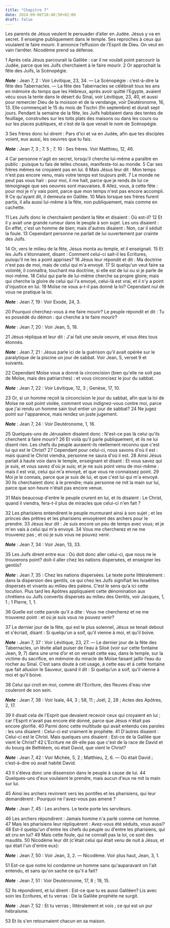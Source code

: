 ```yaml
---
title: "Chapitre 7"
date: 2024-09-06T18:40:50+02:00
draft: false
---
```



Les parents de Jésus veulent le persuader d’aller en Judée.
Jésus y va en secret.
Il enseigne publiquement dans le temple.
Ses reproches à ceux qui voulaient le faire mourir.
Il annonce l’effusion de l’Esprit de Dieu.
On veut en vain l’arrêter.
Nicodème prend sa défense.


1 Après cela Jésus parcourait la Galilée : car il ne voulait point parcourir la Judée, parce que les Juifs cherchaient à le faire mourir. 2 Or approchait la fête des Juifs, la Scénopégie.

***Note*** :  Jean 7, 2 : Voir Lévitique, 23, 34. ― La Scénopégie : c’est-à-dire la fête des Tabernacles. ― La fête des Tabernacles se célébrait tous les ans en mémoire du temps que les Hébreux, après avoir quitté l’Egypte, avaient vécu sous la tente dans le désert du Sinaï, voir Lévitique, 23, 40, et aussi pour remercier Dieu de la moisson et de la vendange, voir Deutéronome, 16, 13. Elle commençait le 15 du mois de Tischri (fin septembre) et durait sept jours. Pendant la semaine de la fête, les Juifs habitaient dans des tentes de feuillage, construites sur les toits plats des maisons ou dans les cours ou sur les places publiques, et c’est de là que venait le nom de Scénopégie.

3 Ses frères donc lui dirent : Pars d'ici et va en Judée, afin que tes disciples voient, eux aussi, les oeuvres que tu fais.

***Note*** :  Jean 7, 3 ; 7. 5 ; 7. 10 : Ses frères. Voir Matthieu, 12, 46.

4 Car personne n'agit en secret, lorsqu'il cherche lui-même a paraître en public : puisque tu fais de telles choses, manifeste-toi au monde. 5 Car ses frères mêmes ne croyaient pas en lui. 6 Mais Jésus leur dit : Mon temps n'est pas encore venu, mais votre temps est toujours prêt. 7 Le monde ne peut pas vous haïr : pour moi, il me hait, parce que je rends de lui ce témoignage que ses oeuvres sont mauvaises. 8 Allez, vous, à cette fête : pour moi je n'y vais point, parce que mon temps n'est pas encore accompli. 9 Ce qu'ayant dit, il demeura en Galilée. 10 Mais lorsque ses frères furent partis, il alla aussi lui-même à la fête, non publiquement, mais comme en cachette.


11 Les Juifs donc le cherchaient pendant la fête et disaient : Où est-il? 12 Et il y avait une grande rumeur dans le peuple à son sujet. Les uns disaient : En effet, c'est un homme de bien; mais d'autres disaient : Non, car il séduit la foule. 13 Cependant personne ne parlait de lui ouvertement par crainte des Juifs.


14 Or, vers le milieu de la fête, Jésus monta au temple, et il enseignait. 15 Et les Juifs s'étonnaient, disant : Comment celui-ci sait-il les Ecritures, puisqu'il ne les a point apprises? 16 Jésus leur répondit et dit : Ma doctrine n'est pas de moi, mais de celui qui m'a envoyé. 17 Si quelqu'un veut faire sa volonté, il connaîtra, touchant ma doctrine, si elle est de lui ou si je parle de moi-même. 18 Celui qui parle de lui-même cherche sa propre gloire; mais qui cherche la gloire de celui qui l'a envoyé, celui-là est vrai, et il n'y a point d'injustice en lui. 19 Moïse ne vous a-t-il pas donné la loi? Cependant nul de vous ne pratique la loi.

***Note*** :  Jean 7, 19 : Voir Exode, 24, 3.

20 Pourquoi cherchez-vous à me faire mourir? Le peuple répondit et dit : Tu es possédé du démon : qui cherche à te faire mourir?

***Note*** :  Jean 7, 20 : Voir Jean, 5, 18.

21 Jésus répliqua et leur dit : J'ai fait une seule oeuvre, et vous êtes tous étonnés.

***Note*** :  Jean 7, 21 : Jésus parle ici de la guérison qu’il avait opérée sur le paralytique de la piscine un jour de sabbat. Voir Jean, 5, verset 9 et suivants.

22 Cependant Moïse vous a donné la circoncision (bien qu'elle ne soit pas de Moïse, mais des patriarches) : et vous circoncisez le jour du sabbat.

***Note*** :  Jean 7, 22 : Voir Lévitique, 12, 3 ; Genèse, 17, 10.

23 Or, si un homme reçoit la circoncision le jour du sabbat, afin que la loi de Moïse ne soit point violée, comment vous indignez-vous contre moi, parce que j'ai rendu un homme sain tout entier un jour de sabbat? 24 Ne jugez point sur l'apparence, mais rendez un juste jugement.

***Note*** :  Jean 7, 24 : Voir Deutéronome, 1, 16.


25 Quelques-uns de Jérusalem disaient donc : N'est-ce pas là celui qu'ils cherchent à faire mourir? 26 Et voilà qu'il parle publiquement, et ils ne lui disent rien. Les chefs du peuple auraient-ils réellement reconnu que c'est lui qui est le Christ? 27 Cependant pour celui-ci, nous savons d'où il est : mais quand le Christ viendra, personne ne saura d'où il est. 28 Ainsi Jésus parlait à haute voix dans le temple, enseignant et disant : Et vous savez qui je suis, et vous savez d'où je suis; et je ne suis point venu de moi-même : mais il est vrai, celui qui m'a envoyé, et que vous ne connaissez point. 29 Moi je le connais, parce que je suis de lui, et que c'est lui qui m'a envoyé. 30 Ils cherchaient donc à le prendre; mais personne ne mit la main sur lui, parce que son heure n'était pas encore venue.


31 Mais beaucoup d'entre le peuple crurent en lui, et ils disaient : Le Christ, quand il viendra, fera-t-il plus de miracles que celui-ci n'en fait ?


32 Les pharisiens entendirent le peuple murmurant ainsi à son sujet ; et les princes des prêtres et les pharisiens envoyèrent des archers pour le prendre. 33 Jésus leur dit : Je suis encore un peu de temps avec vous; et je m'en vais à celui qui m'a envoyé. 34 Vous me chercherez et ne me trouverez pas ; et où je suis vous ne pouvez venir.

***Note*** :  Jean 7, 34 : Voir Jean, 13, 33.

35 Les Juifs dirent entre eux : Où doit donc aller celui-ci, que nous ne le trouverons point? doit-il aller chez les nations dispersées, et enseigner les gentils?

***Note*** :  Jean 7, 35 : Chez les nations dispersées. Le texte porte littéralement : dans la dispersion des gentils, ce qui chez les Juifs signifiait les Israélites dispersés et vivants au milieu des païens. C’est le sens qu’a ici cette locution. Plus tard les Apôtres appliquaient cette dénomination aux chrétiens ou Juifs convertis dispersés au milieu des Gentils, voir Jacques, 1, 1 ; 1 Pierre, 1, 1.

36 Quelle est cette parole qu'il a dite : Vous me chercherez et ne me trouverez point : et où je suis vous ne pouvez venir?


37 Le dernier jour de la fête, qui est le plus solennel, Jésus se tenait debout et s'écriait, disant : Si quelqu'un a soif, qu'il vienne à moi, et qu'il boive.

***Note*** :  Jean 7, 37 : Voir Lévitique, 23, 27. ― Le dernier jour de la fête des Tabernacles, un lévite allait puiser de l’eau à Siloé (voir sur cette fontaine Jean, 9, 7) dans une urne d’or et on versait cette eau, dans le temple, sur la victime du sacrifice, en mémoire du miracle de Moïse faisant jaillir l’eau du rocher au Sinaï. C’est sans doute à cet usage, à cette eau et à cette fontaine que fait allusion le Sauveur, quand il dit : Si quelqu’un a soif, qu’il vienne à moi et qu’il boive.

38 Celui qui croit en moi, comme dit l'Ecriture, des fleuves d'eau vive couleront de son sein.

***Note*** :  Jean 7, 38 : Voir Isaïe, 44, 3 ; 58, 11 ; Joël, 2, 28 ; Actes des Apôtres, 2, 17.

39 Il disait cela de l'Esprit que devaient recevoir ceux qui croyaient en lui ; car l'Esprit n'avait pas encore été donné, parce que Jésus n'était pas encore glorifié. 40 Parmi donc cette multitude qui avait entendu ces paroles : les uns disaient : Celui-ci est vraiment le prophète. 41 D'autres disaient : Celui-ci est le Christ. Mais quelques uns disaient : Est-ce de la Galilée que vient le Christ? 42 L'Ecriture ne dit-elle pas que c'est de la race de David et du bourg de Bethléem, où était David, que vient le Christ?

***Note*** :  Jean 7, 42 : Voir Michée, 5, 2 ; Matthieu, 2, 6. ― Où était David ; c’est-à-dire où avait habité David.

43 Il s'éleva donc une dissension dans le peuple à cause de lui. 44 Quelques-uns d'eux voulaient le prendre, mais aucun d'eux ne mit la main sur lui.


45 Ainsi les archers revinrent vers les pontifes et les pharisiens, qui leur demandèrent : Pourquoi ne l'avez-vous pas amené ?

***Note*** :  Jean 7, 45 : Les archers. Le texte porte les serviteurs.

46 Les archers répondirent : Jamais homme n'a parlé comme cet homme. 47 Mais les pharisiens leur répliquèrent : Avez-vous été séduits, vous aussi? 48 Est-il quelqu'un d'entre les chefs du peuple ou d'entre les pharisiens, qui ait cru en lui? 49 Mais cette foule, qui ne connaît pas la loi, ce sont des maudits. 50 Nicodème leur dit (c'était celui qui était venu de nuit à Jésus, et qui était l'un d'entre eux):

***Note*** :  Jean 7, 50 : Voir Jean, 3, 2. ― Nicodème. Voir plus haut, Jean, 3, 1.

51 Est-ce que notre loi condamne un homme sans qu'auparavant on l'ait entendu, et sans qu'on sache ce qu'il a fait?

***Note*** :  Jean 7, 51 : Voir Deutéronome, 17, 8 ; 19, 15.

52 Ils répondirent, et lui dirent : Est-ce que tu es aussi Galiléen? Lis avec soin les Ecritures, et tu verras : De la Galilée prophète ne surgit.

***Note*** :  Jean 7, 52 : Et tu verras ; littéralement et vois ; ce qui est un pur hébraïsme.


53 Et ils s'en retournaient chacun en sa maison.


